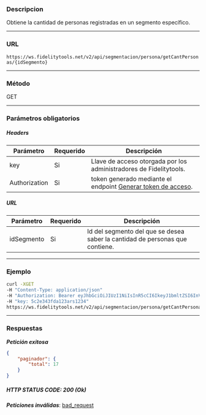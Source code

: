 ### Descripcion
Obtiene la cantidad de personas registradas en un segmento específico.
___

### URL
` https://ws.fidelitytools.net/v2/api/segmentacion/persona/getCantPersonas/{idSegmento} `
___

### Método
GET
___
### Parámetros obligatorios

##### Headers

|Parámetro |Requerido |Descripción                 |
|----------|----------|----------------------------|
| key         | Si		 | Llave de acceso otorgada por los administradores de Fidelitytools. | 
| Authorization       | Si		 | token generado mediante el endpoint [Generar token de acceso](https://github.com/bebeto-fidelitytools/FidelitytoolsWS/blob/master/docs/autenticaci%C3%B3n.md). | 

##### URL
|Parámetro |Requerido |Descripción                 |
|----------|----------|----------------------------|
| idSegmento | Si | Id del segmento del que se desea saber la cantidad de personas que contiene. | 

___
### Ejemplo
```bash
curl -XGET 
-H "Content-Type: application/json" 
-H "Authorization: Bearer eyJhbGciOiJIUzI1NiIsInR5cCI6IkeyJ1bmltZSI6InVzZXJBY2Nlc3NDb25maWciLCJuYmYiOjE1NTYxMTk0MDcU1NjIwNTgwNywiaWF0IjoxNDA3LCJpc3MizovL3dzLmZpZGVsaXR5dG9vbHMubmV0L3YyIiwiYXVkIjoiaHR0cHM6Ly93cy5maWRlbGl0eXRvb2xzLm5ldC92MiJ9.RDDpMHEB4SsmY0j87OcS5mbxeBWbyKqg2XxSAY" 
-H "key: 5c2e343fda123ars1234" 
https://ws.fidelitytools.net/v2/api/segmentacion/persona/getCantPersonas/MYc5M5
```
___
### Respuestas
***Petición exitosa***
```json
{
    "paginador": {
        "total": 17
    }
}
```
##### HTTP STATUS CODE: 200 (Ok)

***Peticiones inválidas***: [bad_request](https://github.com/bebeto-fidelitytools/FidelitytoolsWS/blob/master/docs/segmentacion/bad_request.md)

